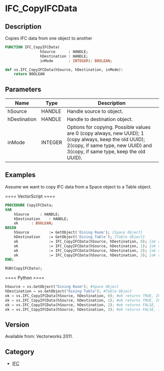 # IFC_CopyIFCData

## Description
Copies IFC data from one object to another

```pascal
FUNCTION IFC_CopyIFCData(
				hSource      : HANDLE;
				hDestination : HANDLE;
				inMode       : INTEGER): BOOLEAN;
```

```python
def vs.IFC_CopyIFCData(hSource, hDestination, inMode):
    return BOOLEAN
```

## Parameters
|Name|Type|Description|
|---|---|---|
|hSource|HANDLE|Handle source to object.|
|hDestination|HANDLE|Handle to destination object.|
|inMode|INTEGER|Options for copying. Possible values are 0 (copy always, new UUID); 1 (copy always, keep the old UUID); 2(copy, if same type, new UUID) and 3(copy, if same type, keep the old UUID).|

## Examples
Assume we want to copy IFC data from a Space object to a Table object.

==== VectorScript ====
```pascal
PROCEDURE CopyIFCData;
VAR
	hSource 	: HANDLE;
	hDestination 	: HANDLE;
	ok 		: BOOLEAN;
BEGIN
	hSource         := GetObject('Dining Room'); {Space Object}
	hDestination    := GetObject('Dining Table'); {Table Object}
	ok              := IFC_CopyIFCData(hSource, hDestination, 0); {ok returns TRUE, IFC data copied, new UUID created}
	ok              := IFC_CopyIFCData(hSource, hDestination, 1); {ok returns TRUE, IFC data copied, old UUID kept}
	ok              := IFC_CopyIFCData(hSource, hDestination, 2); {ok returns FALSE, IFC data not copied, different entity types}
	ok              := IFC_CopyIFCData(hSource, hDestination, 3); {ok returns FALSE, IFC data not copied, different entity types}
END;

RUN(CopyIFCData);
```
==== Python ====
```python
hSource = vs.GetObject("Dining Room"); #Space Object
hDestination = vs.GetObject("Dining Table"); #Table Object
ok = vs.IFC_CopyIFCData(hSource, hDestination, 0); #ok returns TRUE, IFC data copied, new UUID created
ok = vs.IFC_CopyIFCData(hSource, hDestination, 1); #ok returns TRUE, IFC data copied, old UUID kept
ok = vs.IFC_CopyIFCData(hSource, hDestination, 2); #ok returns FALSE, IFC data not copied, different entity types
ok = vs.IFC_CopyIFCData(hSource, hDestination, 3); #ok returns FALSE, IFC data not copied, different entity types
```

## Version
Available from: Vectorworks 2011.

## Category
* [IFC](../Categories/IFC.md)
